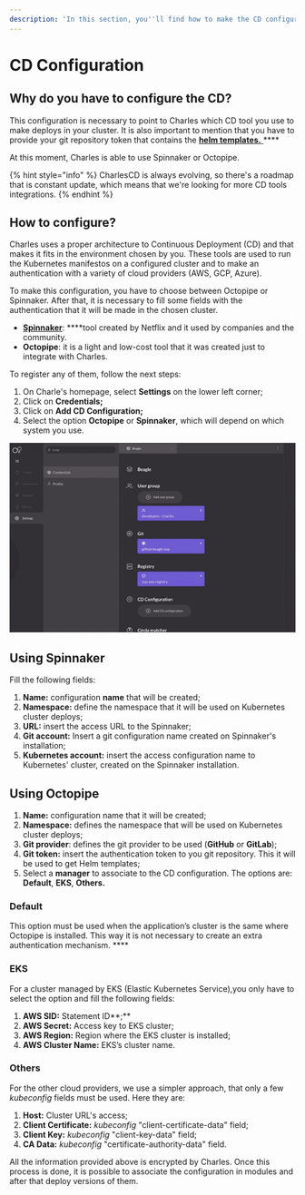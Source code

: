 ```yaml
---
description: 'In this section, you''ll find how to make the CD configuration'
---
```


# CD Configuration

## Why do you have to configure the CD? 

This configuration is necessary to point to Charles which CD tool you use to make deploys in your cluster. It is also important to mention that you have to provide your git repository token that contains the [**helm templates.** ](../get-started/creating-your-first-module/how-to-configure-chart-template.md#what-is-helm)\*\*\*\*

At this moment, Charles is able to use Spinnaker or Octopipe. 

{% hint style="info" %}
CharlesCD is always evolving, so there's a roadmap that is constant update, which means that we're looking for more CD tools integrations.
{% endhint %}

## How to configure?

Charles uses a proper architecture to Continuous Deployment \(CD\) and that makes it fits in the environment chosen by you. These tools are used to run the Kubernetes manifestos on a configured cluster and to make an authentication with a variety of cloud providers \(AWS, GCP, Azure\). 

To make this configuration, you have to choose between Octopipe or Spinnaker. After that, it is necessary to fill some fields with the authentication that it will be made in the chosen cluster.

* [**Spinnaker**](https://www.spinnaker.io/): ****tool created by Netflix and it used by companies and the community.  
* **Octopipe**: it is a light and low-cost tool that it was created just to integrate with Charles.

To register any of them, follow the next steps: 

1. On Charle's homepage, select **Settings** on the lower left corner;
2. Click on **Credentials;**
3. Click on **Add CD Configuration;**
4. Select the option **Octopipe** or **Spinnaker**, which will depend on which system you use. 

![Initial register process to configure CD](../.gitbook/assets/cd-configuration-2-1%20%281%29.gif)

## Using Spinnaker

Fill the following fields:

1. **Name:** configuration **name** that will be created;
2. **Namespace:** define the namespace that it will be used on Kubernetes cluster deploys;
3. **URL:** insert the access URL to the Spinnaker;
4. **Git account:** Insert a git configuration name created on Spinnaker's installation;
5. **Kubernetes account:** insert the access configuration name to Kubernetes' cluster, created on the Spinnaker installation. 

## Using Octopipe

1. **Name:** configuration name that it will be created; 
2. **Namespace:** defines the namespace that will be used on Kubernetes cluster deploys; 
3. **Git provider**: defines the git provider to be used \(**GitHub** or **GitLab**\);
4. **Git token:**  insert the authentication token to you git repository. This it will be used to get Helm templates; 
5. Select a **manager** to associate to the CD configuration. The options are: **Default**, **EKS**, **Others.**

### **Default**

This option must be used when the application’s cluster is the same where Octopipe is installed. This way it is not necessary to create an extra authentication mechanism. ****

### **EKS**

For a cluster managed by EKS \(Elastic Kubernetes Service\),you only have to select the option and fill the following fields:

1. **AWS SID:** Statement ID**;**
2. **AWS Secret:** Access key to EKS cluster; 
3. **AWS Region:** Region where the EKS cluster is installed; 
4. **AWS Cluster Name:** EKS’s cluster name.

### **Others**

For the other cloud providers, we use a simpler approach, that only a few _kubeconfig_ fields must be used. Here they are: 

1. **Host:** Cluster URL's access;
2. **Client Certificate:** _kubeconfig_ "client-certificate-data" field;
3. **Client Key:** _kubeconfig_  "client-key-data" field;
4. **CA Data:** _kubeconfig_  "certificate-authority-data" field.

All the information provided above is encrypted by Charles. Once this process is done, it is possible to associate the configuration in modules and after that deploy versions of them.  


